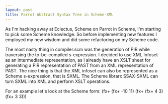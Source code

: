 ```yaml
---
layout: post
title: Parrot Abstract Syntax Tree in Scheme-XML
---
```


As I'm hacking away at Eclectus, Scheme on Parrot in Scheme,
I'm starting to pick some Scheme knowledge.
So before implementing new features I employed my new wisdom
and did some refactoring on my Scheme code.

The most nasty thing in compiler.scm was the generation of PIR
while traversing the to-be-compiled s-expression.
I decided to use XML Infoset as an intermediate representation,
as I already have an XSLT sheet for generating a PIR representation of PAST
from an XML representation of PAST. The nice thing is that
the XML infoset can also be represented as a Scheme s-expression, that is SXML.
The Scheme librarx SSAX-SXML can turn SXML into XML and perform XSLT operations.


For an example let's look at the Scheme form:
    (fx+ (fx+ -10 11) (fx+ (fx+ 4 3) (fx+ 3 3)))
